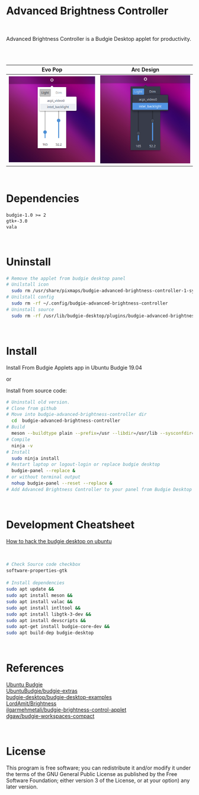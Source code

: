 # Advanced Brightness Controller 

<br/>  

Advanced Brightness Controller is a Budgie Desktop applet for productivity.

<br/>
<br/>  


Evo Pop                    |  Arc Design
:-------------------------:|:-------------------------:
<img src="./screenshots/screenshot1.png" width="400"/>  |  <img src="./screenshots/screenshot2.png" width="400"/>

<br/>

# Dependencies
```
budgie-1.0 >= 2
gtk+-3.0
vala
```

<br/>

# Uninstall

```bash
# Remove the applet from budgie desktop panel
# Unilstall icon
  sudo rm /usr/share/pixmaps/budgie-advanced-brightness-controller-1-symbolic.svg
# Unilstall config
  sudo rm -rf ~/.config/budgie-advanced-brightness-controller
# Uninstall source
  sudo rm -rf /usr/lib/budgie-desktop/plugins/budgie-advanced-brightness-controller
```

<br/>

# Install

Install From Budgie Applets app in Ubuntu Budgie 19.04 

or

Install from source code:

```bash
# Uninstall old version.
# Clone from github
# Move into budgie-advanced-brightness-controller dir
  cd  budgie-advanced-brightness-controller
# Build  
  meson --buildtype plain --prefix=/usr --libdir=/usr/lib --sysconfdir=/etc ..
# Compile
  ninja -v
# Install  
  sudo ninja install
# Restart laptop or logout-login or replace budgie desktop 
  budgie-panel --replace & 
# or without terminal output  
  nohup budgie-panel --reset --replace &
# Add Advanced Brightness Controller to your panel from Budgie Desktop Settings   
```
<br/>

# Development Cheatsheet

[How to hack the budgie desktop on ubuntu](https://discourse.ubuntubudgie.org/t/how-to-hack-the-budgie-desktop-on-ubuntu/574)

<br/>

```bash
# Check Source code checkbox
software-properties-gtk

# Install dependencies
sudo apt update &&
sudo apt install meson &&
sudo apt install valac &&
sudo apt install intltool &&
sudo apt install libgtk-3-dev &&
sudo apt install devscripts &&
sudo apt-get install budgie-core-dev &&
sudo apt build-dep budgie-desktop
```
<br/>

# References

[Ubuntu Budgie](https://ubuntubudgie.org/)
<br/>
[UbuntuBudgie/budgie-extras](https://github.com/UbuntuBudgie/budgie-extras)
<br/>
[budgie-desktop/budgie-desktop-examples](https://github.com/budgie-desktop/budgie-desktop-examples/tree/master/python_project)
<br/>
[LordAmit/Brightness](https://github.com/LordAmit/Brightness)
<br/>
[ilgarmehmetali/budgie-brightness-control-applet](https://github.com/ilgarmehmetali/budgie-brightness-control-applet)
<br/>
[dgaw/budgie-workspaces-compact](https://github.com/dgaw/budgie-workspaces-compact)

<br/>

# License

This program is free software; you can redistribute it and/or modify it under the terms of the GNU General Public License as published by the Free Software Foundation; either version 3 of the License, or at your option) any later version.